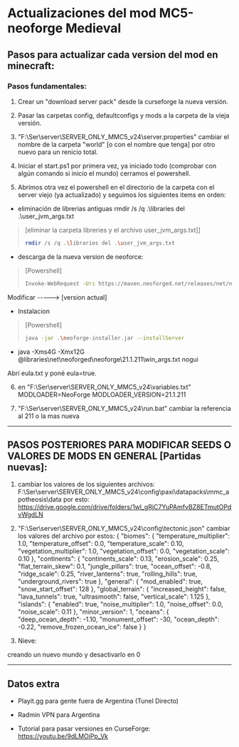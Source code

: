 # Actualizaciones del mod MC5-neoforge Medieval

## Pasos para actualizar cada version del mod en minecraft:


### Pasos fundamentales:
1. Crear un "download server pack" desde la curseforge la nueva versión.

2. Pasar las carpetas config, defaultconfigs y mods a la carpeta de la vieja versión.

3. "F:\Ser\server\SERVER_ONLY_MMC5_v24\server.properties" cambiar el nombre de la carpeta "world" [o con el nombre que tenga] por otro nuevo para un renicio total.

4. Iniciar el start.ps1 por primera vez, ya iniciado todo (comprobar con algún comando si inicio el mundo) cerramos el powershell.

5. Abrimos otra vez el powershell en el directorio de la carpeta con el server viejo (ya actualizado) y seguimos los siguientes items en orden:

- eliminación de librerias antiguas rmdir /s /q .\libraries del .\user_jvm_args.txt
> [eliminar la carpeta libreries y el archivo user_jvm_args.txt]]
> ```bash
> rmdir /s /q .\libraries del .\user_jvm_args.txt
> ```


- descarga de la nueva version de neoforce:
> [Powershell]  
> ```bash
> Invoke-WebRequest -Uri https://maven.neoforged.net/releases/net/neoforged/neoforge/21.1.211/neoforge-21.1.211-installer.jar -OutFile neoforge-installer.jar
> ```

Modificar -----> [version actual]

- Instalacion

> [Powershell]
> ```bash
> java -jar .\neoforge-installer.jar --installServer
> ```


- java -Xms4G -Xmx12G @libraries\net\neoforged\neoforge\21.1.211\win_args.txt nogui

Abrí eula.txt y poné eula=true. 

6. en "F:\Ser\server\SERVER_ONLY_MMC5_v24\variables.txt" 
MODLOADER=NeoForge
MODLOADER_VERSION=21.1.211


7. "F:\Ser\server\SERVER_ONLY_MMC5_v24\run.bat"
cambiar la referencia al 211 o la mas nueva

--- 

## PASOS POSTERIORES PARA MODIFICAR SEEDS O VALORES DE MODS EN GENERAL [Partidas nuevas]:

1. cambiar los valores de los siguientes archivos:
F:\Ser\server\SERVER_ONLY_MMC5_v24\config\paxi\datapacks\mmc_apotheosis\data
por esto:
https://drive.google.com/drive/folders/1wl_gRjC7YuPAmfvBZ8ETmutOPdvWgdLN

2. "F:\Ser\server\SERVER_ONLY_MMC5_v24\config\tectonic.json"
cambiar los valores del archivo por estos:
{
  "biomes": {
    "temperature_multiplier": 1.0,
    "temperature_offset": 0.0,
    "temperature_scale": 0.10,
    "vegetation_multiplier": 1.0,
    "vegetation_offset": 0.0,
    "vegetation_scale": 0.10
  },
  "continents": {
    "continents_scale": 0.13,
    "erosion_scale": 0.25,
    "flat_terrain_skew": 0.1,
    "jungle_pillars": true,
    "ocean_offset": -0.8,
    "ridge_scale": 0.25,
    "river_lanterns": true,
    "rolling_hills": true,
    "underground_rivers": true
  },
  "general": {
    "mod_enabled": true,
    "snow_start_offset": 128
  },
  "global_terrain": {
    "increased_height": false,
    "lava_tunnels": true,
    "ultrasmooth": false,
    "vertical_scale": 1.125
  },
  "islands": {
    "enabled": true,
    "noise_multiplier": 1.0,
    "noise_offset": 0.0,
    "noise_scale": 0.11
  },
  "minor_version": 1,
  "oceans": {
    "deep_ocean_depth": -1.10,
    "monument_offset": -30,
    "ocean_depth": -0.22,
    "remove_frozen_ocean_ice": false
  }
}

3. Nieve:

creando un nuevo mundo y desactivarlo en 0

---

## Datos extra

- Playit.gg para gente fuera de Argentina (Tunel Directo)

- Radmin VPN para Argentina

- Tutorial para pasar versiones en CurseForge: https://youtu.be/9dLMOiPp_Vk
